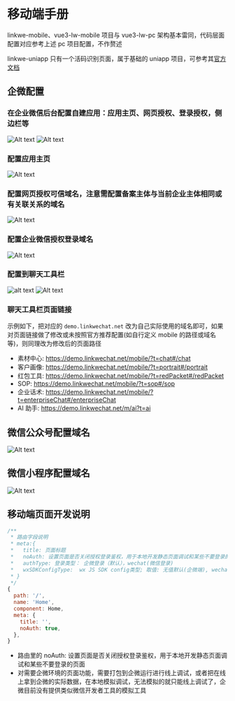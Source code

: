 # 移动端手册

linkwe-mobile、vue3-lw-mobile 项目与 vue3-lw-pc 架构基本雷同，代码层面配置对应参考上述 pc 项目配置，不作赘述

linkwe-uniapp 只有一个活码识别页面，属于基础的 uniapp 项目，可参考其[官方文档](https://uniapp.dcloud.net.cn/tutorial/)

## 企微配置

### 在企业微信后台配置自建应用：应用主页、网页授权、登录授权，侧边栏等

![Alt text](assets/image-2.png)
![Alt text](assets/image-4.png)

### 配置应用主页

![Alt text](assets/image-9.png)

### 配置网页授权可信域名，注意需配置备案主体与当前企业主体相同或有关联关系的域名

![Alt text](assets/image-8.png)

### 配置企业微信授权登录域名

![Alt text](assets/image-3.png)

### 配置到聊天工具栏

![alt text](assets/chatDetail.png)
![Alt text](assets/image-5.png)

### 聊天工具栏页面链接

示例如下，把对应的 `demo.linkwechat.net` 改为自己实际使用的域名即可，如果对页面链接做了修改或未按照官方推荐配置(如自行定义 mobile 的路径或域名等)，则同理改为修改后的页面路径

- 素材中心: https://demo.linkwechat.net/mobile/?t=chat#/chat
- 客户画像: https://demo.linkwechat.net/mobile/?t=portrait#/portrait
- 红包工具: https://demo.linkwechat.net/mobile/?t=redPacket#/redPacket
- SOP: https://demo.linkwechat.net/mobile/?t=sop#/sop
- 企业话术: https://demo.linkwechat.net/mobile/?t=enterpriseChat#/enterpriseChat
- AI 助手: https://demo.linkwechat.net/m/ai?t=ai

## 微信公众号配置域名

![Alt text](assets/image-6.png)

## 微信小程序配置域名

![Alt text](assets/image-7.png)

## 移动端页面开发说明

```js
/**
 * 路由字段说明
 * meta:{
 *   title: 页面标题
 *   noAuth: 设置页面是否关闭授权登录鉴权，用于本地开发静态页面调试和某些不要登录的页面
 *   authType: 登录类型： 企微登录（默认），wechat(微信登录)
 *   wxSDKConfigType:  wx JS SDK config类型; 取值: 无值默认(企微端), wechat(微信端), no(不调用sdk config配置)
 * }
 */
{
  path: '/',
  name: 'Home',
  component: Home,
  meta: {
    title: '',
    noAuth: true,
  },
}
```

- 路由里的 noAuth: 设置页面是否关闭授权登录鉴权，用于本地开发静态页面调试和某些不要登录的页面
- 对需要企微环境的页面功能，需要打包到企微运行进行线上调试，或者把在线上拿到企微的实际数据，在本地模拟调试，无法模拟的就只能线上调试了，企微目前没有提供类似微信开发者工具的模拟工具
